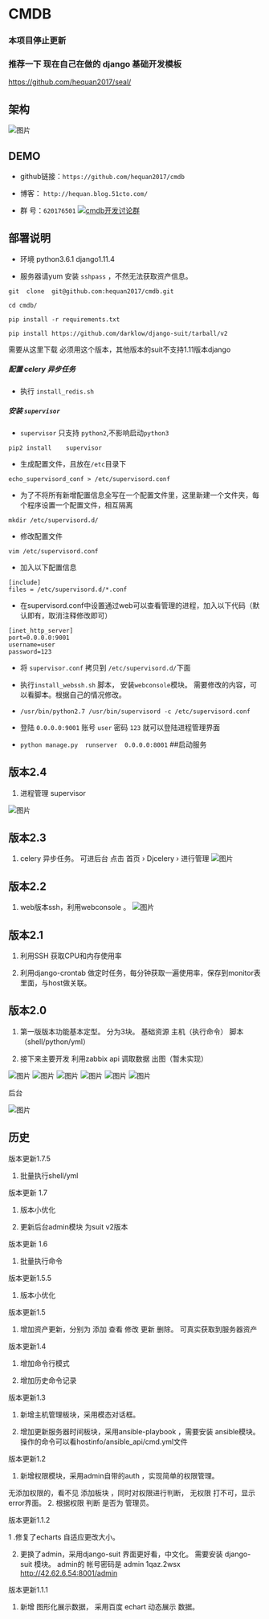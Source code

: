 # CMDB


### 本项目停止更新


### 推荐一下 现在自己在做的  django 基础开发模板

https://github.com/hequan2017/seal/




架构
----------------
![图片](https://github.com/hequan2017/cmdb/blob/master/static/img/111.png)


DEMO
---------------

* github链接：`https://github.com/hequan2017/cmdb`

* 博客： `http://hequan.blog.51cto.com/`

* 群 号：`620176501`   <a target="_blank" href="//shang.qq.com/wpa/qunwpa?idkey=bbe5716e8bd2075cb27029bd5dd97e22fc4d83c0f61291f47ed3ed6a4195b024"><img border="0" src="https://github.com/hequan2017/cmdb/blob/master/static/img/group.png"  alt="cmdb开发讨论群" title="cmdb开发讨论群"></a>


部署说明
-------------------

* 环境 python3.6.1  django1.11.4


* 服务器请yum 安装  `sshpass` ，不然无法获取资产信息。


```
git  clone  git@github.com:hequan2017/cmdb.git

cd cmdb/

pip install -r requirements.txt     

pip install https://github.com/darklow/django-suit/tarball/v2
```
需要从这里下载  必须用这个版本，其他版本的suit不支持1.11版本django



##### 配置 celery 异步任务

* 执行 `install_redis.sh` 

##### 安装 `supervisor  `

* `supervisor` 只支持 `python2`,不影响启动`python3`
 
 
 `pip2 install    supervisor`      


* 生成配置文件，且放在`/etc`目录下


`echo_supervisord_conf > /etc/supervisord.conf  `
 

* 为了不将所有新增配置信息全写在一个配置文件里，这里新建一个文件夹，每个程序设置一个配置文件，相互隔离

`mkdir /etc/supervisord.d/  `
 

* 修改配置文件


`vim /etc/supervisord.conf`


* 加入以下配置信息


```
[include]
files = /etc/supervisord.d/*.conf
```


* 在supervisord.conf中设置通过web可以查看管理的进程，加入以下代码（默认即有，取消注释修改即可）	


```
[inet_http_server] 
port=0.0.0.0:9001 
username=user
password=123
```



* 将 `supervisor.conf` 拷贝到 `/etc/supervisord.d/`下面


* 执行`install_webssh.sh` 脚本， 安装`webconsole`模块。   需要修改的内容，可以看脚本。根据自己的情况修改。



*  `/usr/bin/python2.7 /usr/bin/supervisord -c /etc/supervisord.conf`

* 登陆 `0.0.0.0:9001` 账号 `user`  密码 `123`  就可以登陆进程管理界面

*  `python manage.py  runserver  0.0.0.0:8001`    ##启动服务



版本2.4
-------------
1. 进程管理 supervisor

![图片](https://github.com/hequan2017/cmdb/blob/master/static/img/10.png)


版本2.3
-------
1. celery 异步任务。  可进后台  点击 首页 › Djcelery ›    进行管理
![图片](https://github.com/hequan2017/cmdb/blob/master/static/img/9.png)



版本2.2
-------
1. web版本ssh，利用webconsole 。
![图片](https://github.com/hequan2017/cmdb/blob/master/static/img/8.png)



版本2.1
-------
1. 利用SSH  获取CPU和内存使用率

2. 利用django-crontab 做定时任务，每分钟获取一遍使用率，保存到monitor表里面，与host做关联。



版本2.0
-------
1. 第一版版本功能基本定型。
分为3块。 基础资源        主机（执行命令）     脚本（shell/python/yml）

2. 接下来主要开发 利用zabbix api 调取数据 出图（暂未实现）

![图片](https://github.com/hequan2017/cmdb/blob/master/static/img/1.png)
![图片](https://github.com/hequan2017/cmdb/blob/master/static/img/2.png)
![图片](https://github.com/hequan2017/cmdb/blob/master/static/img/3.png)
![图片](https://github.com/hequan2017/cmdb/blob/master/static/img/4.png)
![图片](https://github.com/hequan2017/cmdb/blob/master/static/img/5.png)
![图片](https://github.com/hequan2017/cmdb/blob/master/static/img/7.png)

后台

![图片](https://github.com/hequan2017/cmdb/blob/master/static/img/6.png)






历史
------------------------

版本更新1.7.5

1. 批量执行shell/yml


版本更新 1.7

1. 版本小优化

2. 更新后台admin模块 为suit v2版本



版本更新 1.6

1. 批量执行命令


版本更新1.5.5

1. 版本小优化


版本更新1.5

1. 增加资产更新，分别为 添加 查看 修改 更新 删除。 可真实获取到服务器资产


版本更新1.4

1. 增加命令行模式

2. 增加历史命令记录


版本更新1.3

1. 新增主机管理板块，采用模态对话框。

2. 增加更新服务器时间板块，采用ansible-playbook ，需要安装 ansible模块。 操作的命令可以看hostinfo/ansible_api/cmd.yml文件


版本更新1.2

1. 新增权限模块，采用admin自带的auth ，实现简单的权限管理。

无添加权限的，看不见 添加板块 ，同时对权限进行判断， 无权限 打不可，显示 error界面。
2. 根据权限 判断 是否为 管理员。


版本更新1.1.2

1 .修复了echarts 自适应更改大小。

2. 更换了admin，采用django-suit 界面更好看，中文化。 需要安装 django-suit 模块。 admin的 帐号密码是 admin 1qaz.2wsx http://42.62.6.54:8001/admin


版本更新1.1.1

1. 新增 图形化展示数据， 采用百度 echart 动态展示 数据。
